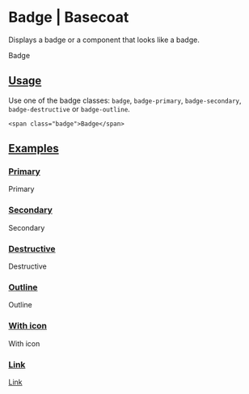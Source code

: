 # Badge | Basecoat

Displays a badge or a component that looks like a badge.

Badge

## [Usage](#usage)

Use one of the badge classes: `badge`, `badge-primary`, `badge-secondary`, `badge-destructive` or `badge-outline`.

```
<span class="badge">Badge</span>
```

## [Examples](#examples)

### [Primary](#example-primary)

Primary

### [Secondary](#example-secondary)

Secondary

### [Destructive](#example-destructive)

Destructive

### [Outline](#example-outline)

Outline

### [With icon](#example-with-icon)

With icon

### [Link](#example-link)

[Link](#)